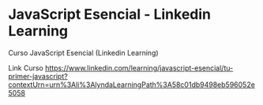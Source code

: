 # JavaScript Esencial - Linkedin Learning
 Curso JavaScript Esencial (Linkedin Learning)

Link Curso
https://www.linkedin.com/learning/javascript-esencial/tu-primer-javascript?contextUrn=urn%3Ali%3AlyndaLearningPath%3A58c01db9498eb596052e5058

